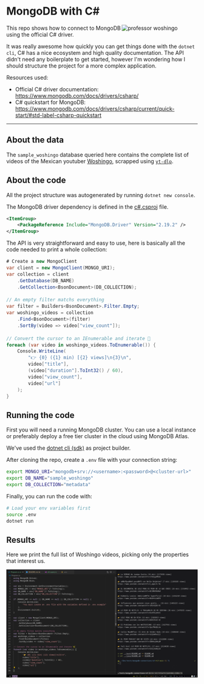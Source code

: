 <!-- markdownlint-disable MD033 -->
# MongoDB with C\#

<img align="right" width="200" src="https://github.com/cat-milk/Anime-Girls-Holding-Programming-Books/blob/master/C%23/Yasuraoka_Hanabi_Reading_CSharp_Language_Book.png.png?raw=true" alt="professor woshingo"/>

This repo shows how to connect to MongoDB using the official C# driver.

It was really awesome how quickly you can get things done with the `dotnet
cli`, C# has a nice ecosystem and high quality documentation. The API
didn't need any boilerplate to get started, however I'm wondering how
I should structure the project for a more complex application.

Resources used:

- Official C# driver documentation: <https://www.mongodb.com/docs/drivers/csharp/>
- C# quickstart for MongoDB: <https://www.mongodb.com/docs/drivers/csharp/current/quick-start/#std-label-csharp-quickstart>

---

## About the data

The `sample_woshingo` database queried here contains the complete list of
videos of the Mexican youtuber [Woshingo](https://www.youtube.com/@Woshingo), scrapped using [`yt-dlp`](https://github.com/yt-dlp/yt-dlp).

## About the code

All the project structure was autogenerated by running `dotnet new console`.

The MongoDB driver dependency is defined in the [c#.csproj](c%23.csproj)
file.

```xml
<ItemGroup>
    <PackageReference Include="MongoDB.Driver" Version="2.19.2" />
</ItemGroup>
```

The API is very straightforward and easy to use, here is basically all
the code needed to print a whole collection:

```csharp
# Create a new MongoClient
var client = new MongoClient(MONGO_URI);
var collection = client
    .GetDatabase(DB_NAME)
    .GetCollection<BsonDocument>(DB_COLLECTION);

// An empty filter matchs everything
var filter = Builders<BsonDocument>.Filter.Empty;
var woshingo_videos = collection
    .Find<BsonDocument>(filter)
    .SortBy(video => video["view_count"]);

// Convert the cursor to an IEnumerable and iterate 🌿
foreach (var video in woshingo_videos.ToEnumerable()) {
    Console.WriteLine(
        "👉 {0} ({1} min) [{2} views]\n{3}\n",
        video["title"],
        (video["duration"].ToInt32() / 60),
        video["view_count"],
        video["url"]
    );
}
```

## Running the code

First you will need a running MongoDB cluster. You can use a local instance or
preferably deploy a free tier cluster in the cloud using MongoDB Atlas.

We've used the [dotnet cli (sdk)](https://github.com/dotnet/sdk) as project
builder.

After cloning the repo, create a `.env` file with your connection string:

```sh
export MONGO_URI="mongodb+srv://<username>:<password>@<cluster-url>"
export DB_NAME="sample_woshingo"
export DB_COLLECTION="metadata"
```

Finally, you can run the code with:

```sh
# Load your env variables first
source .env
dotnet run
```

## Results

Here we print the full list of Woshingo videos, picking only the properties that interest us.

![Results screenshot](./screenshot.png)
